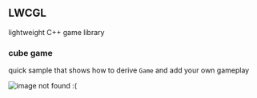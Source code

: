 ## LWCGL

lightweight C++ game library

### cube game

quick sample that shows how to derive `Game` and add your own gameplay

![image not found :(](https://github.com/jamesmjdm/lwcgl/blob/master/screeny.png)